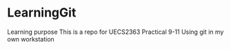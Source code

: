 # LearningGit
Learning purpose
This is a repo for UECS2363 Practical 9-11
Using git in my own workstation